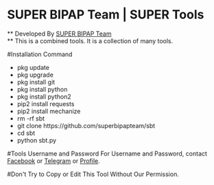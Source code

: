 # SUPER BIPAP Team | SUPER Tools
** Developed By <a href="https://web.facebook.com/groups/superbipapcyberteam">SUPER BIPAP Team</a><br>
** This is a combined tools. It is a collection of many tools.

#Installation Command 
<ul>
  <li>pkg update</li>
  <li>pkg upgrade</li>
  <li>pkg install git</li>
  <li>pkg install python</li>
  <li>pkg install python2</li>
  <li>pip2 install requests</li>
  <li>pip2 install mechanize</li>
  <li>rm -rf sbt</li>
  <li>git clone https://github.com/superbipapteam/sbt</li>
  <li>cd sbt</li>
  <li>python sbt.py</li>
</ul>

#Tools Username and Password
For Username and Password, contact <a href="https://web.facebook.com/superbipapteam">Facebook</a> or <a href="https://t.me/super_bipap_team">Telegram</a> or <a href="https://web.facebook.com/boltushting/">Profile</a>.

#Don't Try to Copy or Edit This Tool Without Our Permission.

